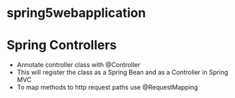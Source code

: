 # spring5webapplication

# Spring Controllers
* Annotate controller class with @Controller
* This will register the class as a Spring Bean and as a Controller in Spring MVC
* To map methods to http request paths use @RequestMapping
